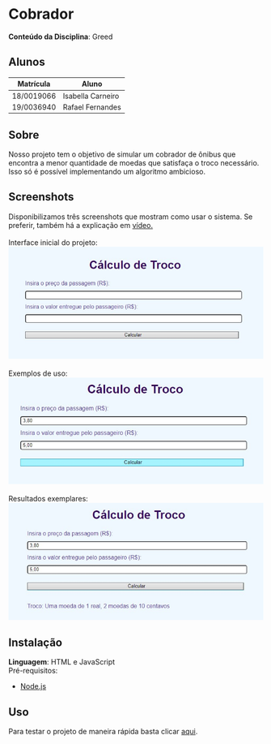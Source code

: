 # Cobrador
**Conteúdo da Disciplina**: Greed<br>

## Alunos
|Matrícula | Aluno |
| -- | -- |
| 18/0019066  |  Isabella Carneiro |
| 19/0036940  |  Rafael Fernandes |

## Sobre 
Nosso projeto tem o objetivo de simular um cobrador de ônibus que encontra a menor quantidade de moedas que satisfaça o troco necessário. Isso só é possível implementando um algoritmo ambicioso.   

## Screenshots
Disponibilizamos três screenshots que mostram como usar o sistema. Se preferir, também há a explicação em [vídeo.](/video_cobrador.mp4)<br><br>
Interface inicial do projeto:<br>
![Screenshot 1](/imgs/cobrador1.jpg)<br><br>
Exemplos de uso:<br>
![Screenshot 2](/imgs/cobrador2.jpg)<br><br>
Resultados exemplares:<br>
![Screenshot 3](/imgs/cobrador3.jpg)<br>

## Instalação 
**Linguagem**: HTML e JavaScript<br>
Pré-requisitos:
- [Node.js](https://nodejs.org/en)

## Uso 
Para testar o projeto de maneira rápida basta clicar [aqui](https://projeto-de-algoritmos.github.io/Greed_Cobrador/).
